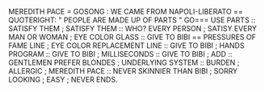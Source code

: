 MEREDITH PACE = GOSONG :  WE CAME FROM NAPOLI-LIBERATO == QUOTERIGHT: " PEOPLE ARE MADE UP OF PARTS " GO=== USE PARTS :: SATISFY THEM ; 
SATISFY THEM :: WHO? EVERY PERSON ; 
SATISY EVERY MAN OR WOMAN ; 
EYE COLOR GLASS :: GIVE TO BIBI == PRESSURES OF FAME LINE ; 
EYE COLOR REPLACEMENT LINE :: GIVE TO BIBI ; HANDS PROGRAM :: GIVE TO BIBI ; MILLISECONDS :: GIVE TO BIBI ;
ADD :: GENTLEMEN PREFER BLONDES ; 
UNDERLYING SYSTEM :: BURDEN ; ALLERGIC ;
MEREDITH PACE :: NEVER SKINNIER THAN BIBI ; 
SORRY LOOKING ;
EASY ; NEVER ENDS.
